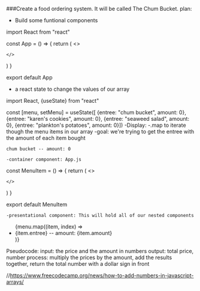 ###Create a food ordering system. It will be called The Chum Bucket. 
plan: 
- Build some funtional components

import React from "react"

const App = () => {
  return (
    <>

    </>
  )
}

export default App

- a react state to change the values of our array

import React, {useState} from "react"

const [menu, setMenu] = useState([
  {entree: "chum bucket", amount: 0},
  {entree: "karen's cookies", amount: 0},
  {entree: "seaweed salad", amount: 0},
  {entree: "plankton's potatoes", amount: 0}])
-Display:
    -.map to iterate though the menu items in our array
    -goal: we're trying to get the entree with the amount of each item bought 

    chum bucket -- amount: 0
   
    -container component: App.js

const MenuItem = () => {
  return (
    <>

    </>
  )
}

export default MenuItem

    -presentational component: This will hold all of our nested components

  <ul>
    {menu.map((item, index) =>
      <li key={index}> {item.entree} -- amount: {item.amount} </li>
    )}
  </ul>

  Pseudocode:
  input: the price and the amount in numbers
  output: total price, number
  process: multiply the prices by the amount, add the results together, return the total number with a dollar sign in front 
  

  //https://www.freecodecamp.org/news/how-to-add-numbers-in-javascript-arrays/
